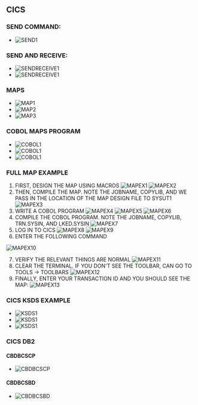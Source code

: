 ## CICS
### SEND COMMAND:
- ![SEND1](./imgs/CICS/SEND1.png)
### SEND AND RECEIVE:
- ![SENDRECEIVE1](./imgs/CICS/SENDRECEIVE2.png)
- ![SENDRECEIVE1](./imgs/CICS/SENDRECEIVE1.png)

### MAPS
- ![MAP1](./imgs/CICS/MAP1.png)
- ![MAP2](./imgs/CICS/MAP2.png)
- ![MAP3](./imgs/CICS/MAP3.png)

### COBOL MAPS PROGRAM
- ![COBOL1](./imgs/CICS/COBOL-MAP1.png)
- ![COBOL1](./imgs/CICS/COBOL-MAP2.png)
- ![COBOL1](./imgs/CICS/COBOL-MAP3.png)

### FULL MAP EXAMPLE
1. FIRST, DESIGN THE MAP USING MACROS
![MAPEX1](./imgs/CICS/MAPEX1.png)
![MAPEX2](./imgs/CICS/MAPEX2.png)
2. THEN, COMPILE THE MAP. NOTE THE JOBNAME, COPYLIB, AND WE PASS IN THE LOCATION OF THE MAP DESIGN FILE TO SYSUT1
![MAPEX3](./imgs/CICS/MAPEX3.png)
3. WRITE A COBOL PROGRAM
![MAPEX4](./imgs/CICS/MAPEX4.png)
![MAPEX5](./imgs/CICS/MAPEX5.png)
![MAPEX6](./imgs/CICS/MAPEX6.png)
4. COMPILE THE COBOL PROGRAM. NOTE THE JOBNAME, COPYLIB, TRN.SYSIN, AND LKED.SYSIN
![MAPEX7](./imgs/CICS/MAPEX7.png)
5. LOG IN TO CICS
![MAPEX8](./imgs/CICS/MAPEX8.png)
![MAPEX9](./imgs/CICS/MAPEX9.png)
6. ENTER THE FOLLOWING COMMAND

![MAPEX10](./imgs/CICS/MAPEX10.png)

7. VERIFY THE RELEVANT THINGS ARE NORMAL
![MAPEX11](./imgs/CICS/MAPEX11.png)
8. CLEAR THE TERMINAL. IF YOU DON'T SEE THE TOOLBAR, CAN GO TO TOOLS -> TOOLBARS
![MAPEX12](./imgs/CICS/MAPEX12.png)
9. FINALLY, ENTER YOUR TRANSACTION ID AND YOU SHOULD SEE THE MAP:
![MAPEX13](./imgs/CICS/MAPEX13.png)

### CICS KSDS EXAMPLE
- ![KSDS1](./imgs/CICS/KSDS1.png)
- ![KSDS1](./imgs/CICS/KSDS2.png)
- ![KSDS1](./imgs/CICS/KSDS3.png)

### CICS DB2
#### CBDBCSCP
- ![CBDBCSCP](./imgs/CICS/CBDBCSCP.png)
#### CBDBCSBD
- ![CBDBCSBD](./imgs/CICS/CBDBCSBD.png)